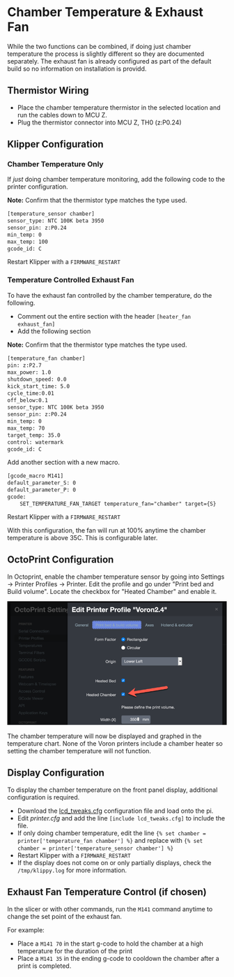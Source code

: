 # Chamber Temperature & Exhaust Fan

While the two functions can be combined, if doing just chamber temperature the process is slightly different so they are documented separately.  The exhaust fan is already configured as part of the default build so no information on installation is providd.

## Thermistor Wiring

* Place the chamber temperature thermistor in the selected location and run the cables down to MCU Z.
* Plug the thermistor connector into MCU Z, TH0 (z:P0.24)

## Klipper Configuration

### Chamber Temperature Only

If _just_ doing chamber temperature monitoring, add the following code to the printer configuration.

**Note:** Confirm that the thermistor type matches the type used.

```
[temperature_sensor chamber]
sensor_type: NTC 100K beta 3950
sensor_pin: z:P0.24
min_temp: 0
max_temp: 100
gcode_id: C
```

Restart Klipper with a `FIRMWARE_RESTART`

### Temperature Controlled Exhaust Fan

To have the exhaust fan controlled by the chamber temperature, do the following.

* Comment out the entire section with the header `[heater_fan exhaust_fan]`
* Add the following section

**Note:** Confirm that the thermistor type matches the type used.

```
[temperature_fan chamber]
pin: z:P2.7
max_power: 1.0
shutdown_speed: 0.0
kick_start_time: 5.0
cycle_time:0.01
off_below:0.1
sensor_type: NTC 100K beta 3950
sensor_pin: z:P0.24
min_temp: 0
max_temp: 70
target_temp: 35.0
control: watermark
gcode_id: C
```

Add another section with a new macro.

```
[gcode_macro M141]
default_parameter_S: 0
default_parameter_P: 0
gcode:
    SET_TEMPERATURE_FAN_TARGET temperature_fan="chamber" target={S}
```

Restart Klipper with a `FIRMWARE_RESTART`

With this configuration, the fan will run at 100% anytime the chamber temperature is above 35C.  This is configurable later.

## OctoPrint Configuration

In Octoprint, enable the chamber temperature sensor by going into  Settings -> Printer Profiles -> Printer.  Edit the profile and go under "Print bed and Build volume".  Locate the checkbox for "Heated Chamber" and enable it.

![](./images/octoprint_chamber_temp_checkbox.png)

The chamber temperature will now be displayed and graphed in the temperature chart.  None of the Voron printers include a chamber heater so setting the chamber temperature will not function.

## Display Configuration

To display the chamber temperature on the front panel display, additional configuration is required.

* Download the [lcd_tweaks.cfg](./lcd_tweaks.cfg) configuration file and load onto the pi.
* Edit _printer.cfg_ and add the line `[include lcd_tweaks.cfg]` to include the file.
* If only doing chamber temperature, edit the line `{% set chamber = printer['temperature_fan chamber'] %}` and replace with `{% set chamber = printer['temperature_sensor chamber'] %}`
* Restart Klipper with a `FIRMWARE_RESTART`
* If the display does not come on or only partially displays, check the `/tmp/klippy.log` for more information.

## Exhaust Fan Temperature Control (if chosen)

In the slicer or with other commands, run the `M141` command anytime to change the set point of the exhaust fan.

For example:

* Place a `M141 70` in the start g-code to hold the chamber at a high temperature for the duration of the print
* Place a `M141 35` in the ending g-code to cooldown the chamber after a print is completed.
